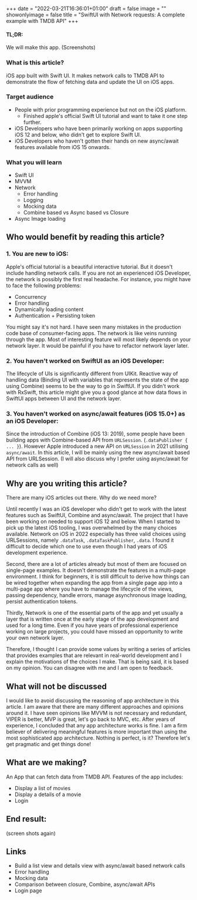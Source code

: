 +++
date = "2022-03-21T16:36:01+01:00"
draft = false
image = ""
showonlyimage = false
title = "SwiftUI with Network requests: A complete example with TMDB API"
+++




#### TL;DR:

We will make this app. (Screenshots)


### What is this article?

iOS app built with Swift UI. It makes network calls to TMDB API to demonstrate the flow of fetching data and update the UI on iOS apps.

### Target audience

- People with prior programming experience but not on the iOS platform.
    - Finished apple's official Swift UI tutorial and want to take it one step further.
- iOS Developers who have been primarily working on apps supporting iOS 12 and below, who didn't get to explore Swift UI.
- iOS Developers who haven't gotten their hands on new async/await features available from iOS 15 onwards.

### What you will learn

- Swift UI
- MVVM
- Network 
  - Error handling
  - Logging
  - Mocking data
  - Combine based vs Async based vs Closure
- Async Image loading

## Who would benefit by reading this article?

### 1. You are new to iOS:

Apple's official tutorial is a beautiful interactive tutorial. But it doesn't include handling network calls. If you are not an experienced iOS Developer, the network is possibly the first real headache. For instance, you might have to face the following problems:
- Concurrency
- Error handling
- Dynamically loading content
- Authentication + Persisting token

You might say it's not hard. I have seen many mistakes in the production code base of consumer-facing apps. The network is like veins running through the app. Most of interesting feature will most likely depends on your network layer. It would be painful if you have to refactor network layer later.

### 2. You haven't worked on SwiftUI as an iOS Developer:

The lifecycle of UIs is significantly different from UIKit. Reactive way of handling data (Binding UI with variables that represents the state of the app using Combine) seems to be the way to go in SwiftUI. If you didn't work with RxSwift, this article might give you a good glance at how data flows in SwiftUI apps between UI and the network layer.

### 3. You haven't worked on async/await features (iOS 15.0+) as an iOS Developer:

Since the introduction of Combine (iOS 13: 2019), some people have been building apps with Combine-based API from `URLSession`. (`.dataPublisher { ... }`). However Apple introduced a new API on `URLSession` in 2021 utilising `async/await`. In this article, I will be mainly using the new async/await based API from URLSession.
(I will also discuss why I prefer using async/await for network calls as well)



## Why are you writing this article?

There are many iOS articles out there. Why do we need more?

Until recently I was an iOS developer who didn't get to work with the latest features such as SwiftUI, Combine and async/await. The project that I have been working on needed to support iOS 12 and below. When I started to pick up the latest iOS tooling, I was overwhelmed by the many choices available. Network on iOS in 2022 especially has three valid choices using URLSessions, namely `.dataTask`, `.dataTaskPublisher`, `.data`. I found it difficult to decide which one to use even though I had years of iOS development experience.

Second, there are a lot of articles already but most of them are focused on single-page examples. It doesn't demonstrate the features in a multi-page environment. I think for beginners, it is still difficult to derive how things can be wired together when expanding the app from a single page app into a multi-page app where you have to manage the lifecycle of the views, passing dependency, handle errors, manage asynchronous image loading, persist authentication tokens.

Thirdly, Network is one of the essential parts of the app and yet usually a layer that is written once at the early stage of the app development and used for a long time. Even if you have years of professional experience working on large projects, you could have missed an opportunity to write your own network layer. 

Therefore, I thought I can provide some values by writing a series of articles that provides examples that are relevant in real-world development and I explain the motivations of the choices I make. That is being said, it is based on my opinion. You can disagree with me and I am open to feedback.

## What will not be discussed

I would like to avoid discussing the reasoning of app architecture in this article. I am aware that there are many different approaches and opinions around it. I have seen opinions like MVVM is not necessary and redundant, VIPER is better, MVP is great, let's go back to MVC, etc. After years of experience, I concluded that any app architecture works is fine.  I am a firm believer of delivering meaningful features is more important than using the most sophisticated app architecture. Nothing is perfect, is it? Therefore let's get pragmatic and get things done!

## What are we making?

An App that can fetch data from TMDB API. Features of the app includes:

- Display a list of movies 
- Display a details of a movie
- Login

  

## End result:

(screen shots again)




## Links

- Build a list view and details view with async/await based network calls
- Error handling
- Mocking data
- Comparison between closure, Combine, async/await APIs
- Login page 

  
  